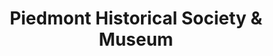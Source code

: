 ---
layout: repo
title: "Piedmont Historical Society & Museum"
id: 24595
permalink: repos/24595/
---